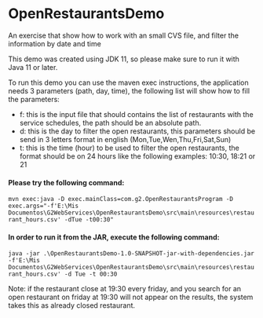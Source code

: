 # **OpenRestaurantsDemo**
An exercise that show how to work with an small CVS file, and filter the information by date and time

This demo was created using JDK 11, so please make sure to run it with Java 11 or later.

To run this demo you can use the maven exec instructions, the application needs 3 parameters (path, day, time), the 
following list will show how to fill the parameters:

- f: this is the input file that should contains the list of restaurants with the service schedules, the path should be an absolute path.
- d: this is the day to filter the open restaurants, this parameters should be send in 3 letters format in english 
(Mon,Tue,Wen,Thu,Fri,Sat,Sun) 
- t: this is the time (hour) to be used to filter the open restaurants, the format should be on 24 hours like the following examples: 10:30, 18:21 or 21

#### Please try the following command:
 
`mvn exec:java -D exec.mainClass=com.g2.OpenRestaurantsProgram -D exec.args="-f'E:\Mis Documentos\G2WebServices\OpenRestaurantsDemo\src\main\resources\restaurant_hours.csv' -dTue -t00:30"`

#### In order to run it from the JAR, execute the following command:

`java -jar .\OpenRestaurantsDemo-1.0-SNAPSHOT-jar-with-dependencies.jar -f'E:\Mis Documentos\G2WebServices\OpenRestaurantsDemo\src\main\resources\restaurant_hours.csv' -d Tue -t 00:30`

Note: if the restaurant close at 19:30 every friday, and you search for an open restaurant on friday at 19:30 will not appear on the results, the system takes this as already closed restaurant. 
 


